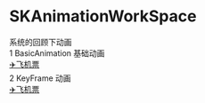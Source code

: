 # SKAnimationWorkSpace
系统的回顾下动画  
1 BasicAnimation 基础动画  
 [✈️飞机票](https://github.com/AlexanderYeah/SKAnimationWorkSpace/blob/master/AllMd/basic.md)  
2 KeyFrame 动画  
 [✈️飞机票](https://github.com/AlexanderYeah/SKAnimationWorkSpace/blob/master/AllMd/keyframe.md) 

